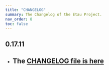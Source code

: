 ```yaml
---
title: "CHANGELOG"
summary: The Changelog of the Etau Project.
nav_order: 8
toc: false
---
```

## 0.17.11

- ## The [CHANGELOG file is here](https://tau.canardoux.xyz/etau-CHANGELOG.html)

